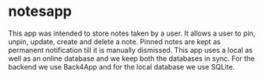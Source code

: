 # notesapp
This app was intended to store notes taken by a  user. It allows a user to pin, unpin, update, create and delete a note. Pinned notes are kept as permanent notification till it is manually dismissed. This app uses a local as well as an online database and we keep both the databases in sync. For the backend we use Back4App and for the local database we use SQLite.
